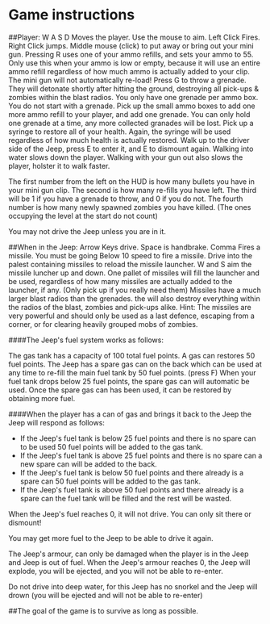 # Game instructions

##Player:
W A S D Moves the player. Use the mouse to aim. Left Click Fires. Right Click jumps. Middle mouse (click) to put away or bring out your mini gun.
Pressing R uses one of your ammo refills, and sets your ammo to 55. Only use this when your ammo is low or empty, because it will use an entire ammo refill regardless of how much ammo is actually added to your clip.
The mini gun will not automatically re-load!
Press G to throw a grenade. They will detonate shortly after hitting the ground, destroying all pick-ups & zombies within the blast radios. You only have one grenade per ammo box. You do not start with a grenade.
Pick up the small ammo boxes to add one more ammo refill to your player, and add one grenade. You can only hold one grenade at a time, any more collected granades will be lost.
Pick up a syringe to restore all of your health. Again, the syringe will be used regardless of how much health is actually restored.
Walk up to the driver side of the Jeep, press E to enter it, and E to dismount again.
Walking into water slows down the player. 
Walking with your gun out also slows the player, holster it to walk faster.

The first number from the left on the HUD is how many bullets you have in your mini gun clip.
The second is how many re-fills you have left.
The third will be 1 if you have a grenade to throw, and 0 if you do not.
The fourth number is how many newly spawned zombies you have killed. (The ones occupying the level at the start do not count)


You may not drive the Jeep unless you are in it.

##When in the Jeep:
Arrow Keys drive. Space is handbrake. Comma Fires a missile. You must be going Below 10 speed to fire a missile. Drive into the palest containing missiles to reload the missile launcher.
W and S aim the missile luncher up and down. One pallet of missiles will fill the launcher and be used, regardless of how many missiles are actually added to the launcher, if any. (Only pick up if you really need them)
Missiles have a much larger blast radios than the grenades. the will also destroy everything within the radios of the blast, zombies and pick-ups alike. 
Hint: The missiles are very powerful and should only be used as a last defence, escaping from a corner, or for clearing heavily grouped mobs of zombies.

####The Jeep's fuel system works as follows: 

The gas tank has a capacity of 100 total fuel points.
A gas can restores 50 fuel points.
The Jeep has a spare gas can on the back which can be used at any time to re-fill the main fuel tank by 50 fuel points. (press F)
When your fuel tank drops below 25 fuel points, the spare gas can will  automatic be used.
Once the spare gas can has been used, it can be restored by obtaining more fuel.

####When the player has a can of gas and brings it back to the Jeep the Jeep will respond as follows:

- If the Jeep's fuel tank is below 25 fuel points and there is no spare can to be used 50 fuel points will be added to the gas tank.
- If the Jeep's fuel tank is above 25 fuel points and there is no spare can a new spare can will be added to the back.
- If the Jeep's fuel tank is below 50 fuel points and there already is a spare can 50 fuel points will be added to the gas tank.
- If the Jeep's fuel tank is above 50 fuel points and there already is a spare can the fuel tank will be filled and the rest will be wasted.

When the Jeep's fuel reaches 0, it will not drive. You can only sit there or dismount!

You may get more fuel to the Jeep to be able to drive it again.

The Jeep's armour, can only be damaged when the player is in the Jeep and Jeep is out of fuel.
When the Jeep's armour reaches 0, the Jeep will explode, you will be ejected, and you will not be able to re-enter.

Do not drive into deep water, for this Jeep has no snorkel and the Jeep will drown (you will be ejected and will not be able to re-enter)

##The goal of the game is to survive as long as possible.




